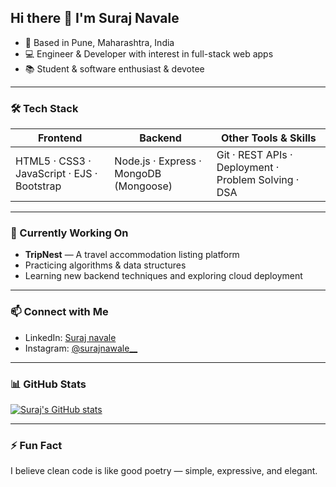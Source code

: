 <!--
**Surajn108/Surajn108** is a ✨ _special_ ✨ repository because its `README.md` appears on your GitHub profile.
-->

## Hi there 👋 I'm Suraj Navale

- 📍 Based in Pune, Maharashtra, India  
- 💻 Engineer & Developer with interest in full-stack web apps  
- 📚 Student & software enthusiast & devotee  

---

### 🛠️ Tech Stack

| Frontend | Backend | Other Tools & Skills |
|---|---|---|
| HTML5 · CSS3 · JavaScript · EJS · Bootstrap | Node.js · Express · MongoDB (Mongoose) | Git · REST APIs · Deployment · Problem Solving · DSA |

---

### 🔭 Currently Working On

- **TripNest** — A travel accommodation listing platform  
- Practicing algorithms & data structures  
- Learning new backend techniques and exploring cloud deployment  

---

### 📫 Connect with Me

- LinkedIn:   [Suraj navale](https://www.linkedin.com/in/suraj-navale-2203492a6/)  
- Instagram: [@surajnawale__](https://www.instagram.com/surajnawale__/ )  

---

### 📊 GitHub Stats

[![Suraj's GitHub stats](https://github-readme-stats.vercel.app/api?username=Surajn108&show_icons=true&theme=dark)](https://github.com/Surajn108)

---

### ⚡ Fun Fact

I believe clean code is like good poetry — simple, expressive, and elegant.
